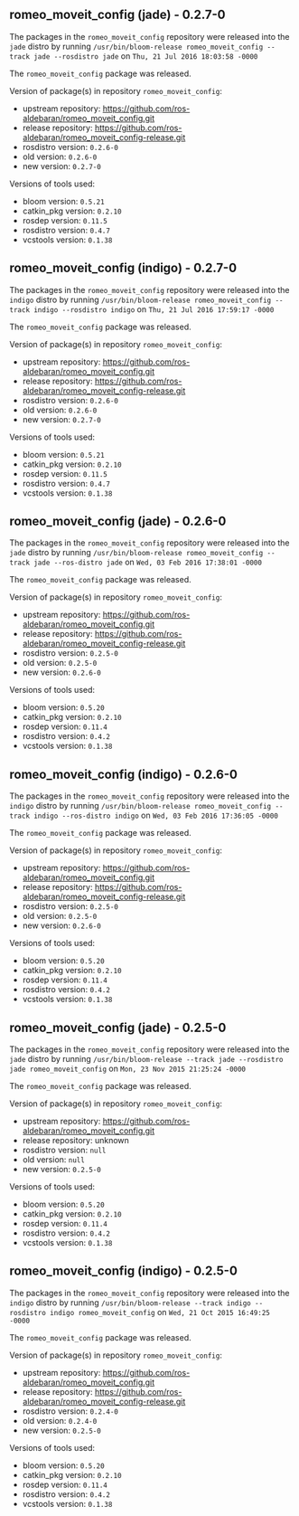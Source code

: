 ## romeo_moveit_config (jade) - 0.2.7-0

The packages in the `romeo_moveit_config` repository were released into the `jade` distro by running `/usr/bin/bloom-release romeo_moveit_config --track jade --rosdistro jade` on `Thu, 21 Jul 2016 18:03:58 -0000`

The `romeo_moveit_config` package was released.

Version of package(s) in repository `romeo_moveit_config`:

- upstream repository: https://github.com/ros-aldebaran/romeo_moveit_config.git
- release repository: https://github.com/ros-aldebaran/romeo_moveit_config-release.git
- rosdistro version: `0.2.6-0`
- old version: `0.2.6-0`
- new version: `0.2.7-0`

Versions of tools used:

- bloom version: `0.5.21`
- catkin_pkg version: `0.2.10`
- rosdep version: `0.11.5`
- rosdistro version: `0.4.7`
- vcstools version: `0.1.38`


## romeo_moveit_config (indigo) - 0.2.7-0

The packages in the `romeo_moveit_config` repository were released into the `indigo` distro by running `/usr/bin/bloom-release romeo_moveit_config --track indigo --rosdistro indigo` on `Thu, 21 Jul 2016 17:59:17 -0000`

The `romeo_moveit_config` package was released.

Version of package(s) in repository `romeo_moveit_config`:

- upstream repository: https://github.com/ros-aldebaran/romeo_moveit_config.git
- release repository: https://github.com/ros-aldebaran/romeo_moveit_config-release.git
- rosdistro version: `0.2.6-0`
- old version: `0.2.6-0`
- new version: `0.2.7-0`

Versions of tools used:

- bloom version: `0.5.21`
- catkin_pkg version: `0.2.10`
- rosdep version: `0.11.5`
- rosdistro version: `0.4.7`
- vcstools version: `0.1.38`


## romeo_moveit_config (jade) - 0.2.6-0

The packages in the `romeo_moveit_config` repository were released into the `jade` distro by running `/usr/bin/bloom-release romeo_moveit_config --track jade --ros-distro jade` on `Wed, 03 Feb 2016 17:38:01 -0000`

The `romeo_moveit_config` package was released.

Version of package(s) in repository `romeo_moveit_config`:
- upstream repository: https://github.com/ros-aldebaran/romeo_moveit_config.git
- release repository: https://github.com/ros-aldebaran/romeo_moveit_config-release.git
- rosdistro version: `0.2.5-0`
- old version: `0.2.5-0`
- new version: `0.2.6-0`

Versions of tools used:
- bloom version: `0.5.20`
- catkin_pkg version: `0.2.10`
- rosdep version: `0.11.4`
- rosdistro version: `0.4.2`
- vcstools version: `0.1.38`


## romeo_moveit_config (indigo) - 0.2.6-0

The packages in the `romeo_moveit_config` repository were released into the `indigo` distro by running `/usr/bin/bloom-release romeo_moveit_config --track indigo --ros-distro indigo` on `Wed, 03 Feb 2016 17:36:05 -0000`

The `romeo_moveit_config` package was released.

Version of package(s) in repository `romeo_moveit_config`:
- upstream repository: https://github.com/ros-aldebaran/romeo_moveit_config.git
- release repository: https://github.com/ros-aldebaran/romeo_moveit_config-release.git
- rosdistro version: `0.2.5-0`
- old version: `0.2.5-0`
- new version: `0.2.6-0`

Versions of tools used:
- bloom version: `0.5.20`
- catkin_pkg version: `0.2.10`
- rosdep version: `0.11.4`
- rosdistro version: `0.4.2`
- vcstools version: `0.1.38`


## romeo_moveit_config (jade) - 0.2.5-0

The packages in the `romeo_moveit_config` repository were released into the `jade` distro by running `/usr/bin/bloom-release --track jade --rosdistro jade romeo_moveit_config` on `Mon, 23 Nov 2015 21:25:24 -0000`

The `romeo_moveit_config` package was released.

Version of package(s) in repository `romeo_moveit_config`:
- upstream repository: https://github.com/ros-aldebaran/romeo_moveit_config.git
- release repository: unknown
- rosdistro version: `null`
- old version: `null`
- new version: `0.2.5-0`

Versions of tools used:
- bloom version: `0.5.20`
- catkin_pkg version: `0.2.10`
- rosdep version: `0.11.4`
- rosdistro version: `0.4.2`
- vcstools version: `0.1.38`


## romeo_moveit_config (indigo) - 0.2.5-0

The packages in the `romeo_moveit_config` repository were released into the `indigo` distro by running `/usr/bin/bloom-release --track indigo --rosdistro indigo romeo_moveit_config` on `Wed, 21 Oct 2015 16:49:25 -0000`

The `romeo_moveit_config` package was released.

Version of package(s) in repository `romeo_moveit_config`:
- upstream repository: https://github.com/ros-aldebaran/romeo_moveit_config.git
- release repository: https://github.com/ros-aldebaran/romeo_moveit_config-release.git
- rosdistro version: `0.2.4-0`
- old version: `0.2.4-0`
- new version: `0.2.5-0`

Versions of tools used:
- bloom version: `0.5.20`
- catkin_pkg version: `0.2.10`
- rosdep version: `0.11.4`
- rosdistro version: `0.4.2`
- vcstools version: `0.1.38`


